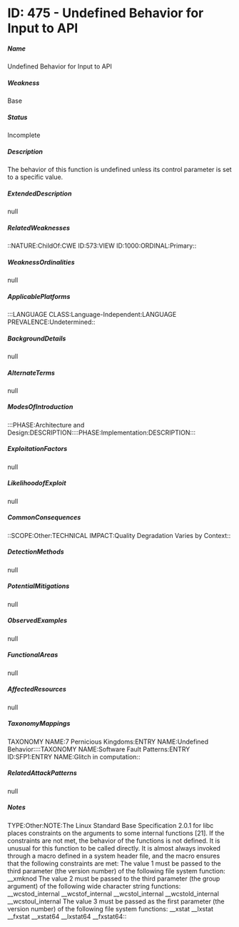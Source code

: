 # ID: 475 - Undefined Behavior for Input to API
<h5>Name</h5>Undefined Behavior for Input to API
<h5>Weakness</h5>Base
<h5>Status</h5>Incomplete
<h5>Description</h5>The behavior of this function is undefined unless its control parameter is set to a specific value.
<h5>ExtendedDescription</h5>null
<h5>RelatedWeaknesses</h5>::NATURE:ChildOf:CWE ID:573:VIEW ID:1000:ORDINAL:Primary::
<h5>WeaknessOrdinalities</h5>null
<h5>ApplicablePlatforms</h5>:::LANGUAGE CLASS:Language-Independent:LANGUAGE PREVALENCE:Undetermined::
<h5>BackgroundDetails</h5>null
<h5>AlternateTerms</h5>null
<h5>ModesOfIntroduction</h5>:::PHASE:Architecture and Design:DESCRIPTION::::PHASE:Implementation:DESCRIPTION:::
<h5>ExploitationFactors</h5>null
<h5>LikelihoodofExploit</h5>null
<h5>CommonConsequences</h5>::SCOPE:Other:TECHNICAL IMPACT:Quality Degradation Varies by Context::
<h5>DetectionMethods</h5>null
<h5>PotentialMitigations</h5>null
<h5>ObservedExamples</h5>null
<h5>FunctionalAreas</h5>null
<h5>AffectedResources</h5>null
<h5>TaxonomyMappings</h5>TAXONOMY NAME:7 Pernicious Kingdoms:ENTRY NAME:Undefined Behavior::::TAXONOMY NAME:Software Fault Patterns:ENTRY ID:SFP1:ENTRY NAME:Glitch in computation::
<h5>RelatedAttackPatterns</h5>null
<h5>Notes</h5>TYPE:Other:NOTE:The Linux Standard Base Specification 2.0.1 for libc places constraints on the arguments to some internal functions [21]. If the constraints are not met, the behavior of the functions is not defined. It is unusual for this function to be called directly. It is almost always invoked through a macro defined in a system header file, and the macro ensures that the following constraints are met: The value 1 must be passed to the third parameter (the version number) of the following file system function: __xmknod The value 2 must be passed to the third parameter (the group argument) of the following wide character string functions: __wcstod_internal __wcstof_internal __wcstol_internal __wcstold_internal __wcstoul_internal The value 3 must be passed as the first parameter (the version number) of the following file system functions: __xstat __lxstat __fxstat __xstat64 __lxstat64 __fxstat64::

